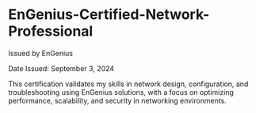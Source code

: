 # EnGenius-Certified-Network-Professional
Issued by EnGenius

Date Issued: September 3, 2024  

This certification validates my skills in network design, configuration, and troubleshooting using EnGenius solutions, with a focus on optimizing performance, scalability, and security in networking environments.
